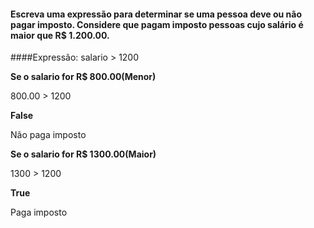 #### Escreva uma expressão para determinar se uma pessoa deve ou não pagar imposto. Considere que pagam imposto pessoas cujo salário é maior que R$ 1.200.00.

####Expressão:
salario > 1200

**Se o salario for R$ 800.00(Menor)** 

800.00 > 1200

**False**

Não paga imposto

**Se o salario for R$ 1300.00(Maior)**

1300 > 1200

**True**


Paga imposto

